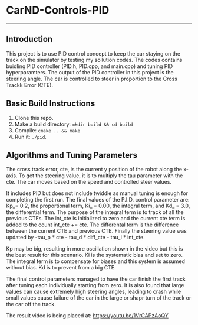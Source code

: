 # CarND-Controls-PID

---
## Introduction
This project is to use PID control concept to keep the car staying on the track on the simulator by testing my sollution codes. The codes contains buidling PID controller (PID.h, PID.cpp, and main.cpp) and tuning PID hyperparamters. The output of the PID controller in this project is the steering angle. The car is controlled to steer in proportion to the Cross Trackk Error (CTE).

## Basic Build Instructions

1. Clone this repo.
2. Make a build directory: `mkdir build && cd build`
3. Compile: `cmake .. && make`
4. Run it: `./pid`. 

## Algorithms and Tuning Parameters
The cross track error, cte, is the current y position of the robot along the x-axis. To get the steering value, it is to multiply the tau parameter with the cte. The car moves based on the speed and controlled steer values. 

It includes PID but does not include twiddle as manual tuning is enough for completing the first run. The final values of the P.I.D. control parameter are:
Kp_= 0.2, the proportional term,
Ki_ = 0.00, the integral term, and
Kd_ = 3.0, the differential term.
The purpose of the integral term is to track of all the previous CTEs. The int_cte is initialized to zero and the current cte term is added to the count int_cte += cte. The differental term is the difference between the current CTE and previous CTE. Finally the steering value was updated by -tau_p * cte - tau_d * diff_cte - tau_i * int_cte. 

Kp may be big, resulting in more oscillation shown in the video but this is the best result for this scenario. Ki is the systematic bias and set to zero. The integral term is to compensate for biases and this system is assumed without bias. Kd is to prevent from a big CTE. 

The final control parameters managed to have the car finish the first track after tuning each individually starting from zero. It is also found that large values can cause extremely high steering angles, leading to crash while small values cause failure of the car in the large or shapr turn of the track or the car off the track.

The result video is being placed at: https://youtu.be/1VrCAPzAoQY


